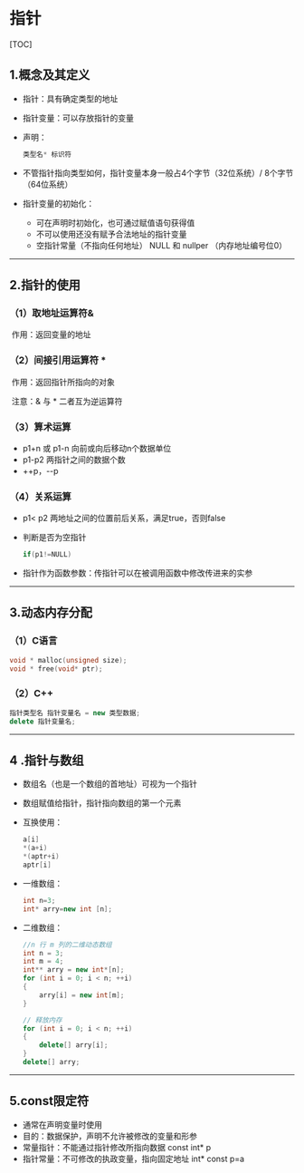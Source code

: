 # 指针

[TOC]

## 1.概念及其定义

* 指针：具有确定类型的地址

* 指针变量：可以存放指针的变量

* 声明：

  ```cpp
  类型名* 标识符
  ```

* 不管指针指向类型如何，指针变量本身一般占4个字节（32位系统）/ 8个字节（64位系统）

* 指针变量的初始化：

  * 可在声明时初始化，也可通过赋值语句获得值
  * 不可以使用还没有赋予合法地址的指针变量
  * 空指针常量（不指向任何地址） NULL 和 nullper （内存地址编号位0）



---

## 2.指针的使用

### （1）取地址运算符&

​		作用：返回变量的地址

### （2）间接引用运算符 *

​		作用：返回指针所指向的对象

​		注意：& 与 * 二者互为逆运算符

### （3）算术运算

* p1+n 或 p1-n     向前或向后移动n个数据单位
* p1-p2                  两指针之间的数据个数
* ++p，--p         

### （4）关系运算

* p1< p2           两地址之间的位置前后关系，满足true，否则false

* 判断是否为空指针

  ```cpp
  if(p1!=NULL) 
  ```

* 指针作为函数参数：传指针可以在被调用函数中修改传进来的实参



---

## 3.动态内存分配

### （1）C语言

```c
void * malloc(unsigned size);
void * free(void* ptr);
```

### （2）C++

```cpp
指针类型名 指针变量名 = new 类型数据;
delete 指针变量名;
```



---

## 4 .指针与数组

* 数组名（也是一个数组的首地址）可视为一个指针

* 数组赋值给指针，指针指向数组的第一个元素

* 互换使用：

  ```cpp
  a[i]
  *(a+i)
  *(aptr+i)
  aptr[i]
  ```

* 一维数组：

  ```cpp
  int n=3;
  int* arry=new int [n];
  ```

* 二维数组：

  ```cpp
  //n 行 m 列的二维动态数组
  int n = 3;
  int m = 4;
  int** arry = new int*[n];
  for (int i = 0; i < n; ++i)
  {
      arry[i] = new int[m];
  }
  
  // 释放内存
  for (int i = 0; i < n; ++i)
  {
      delete[] arry[i];
  }
  delete[] arry;
  ```




---

## 5.const限定符

* 通常在声明变量时使用
* 目的：数据保护，声明不允许被修改的变量和形参
* 常量指针：不能通过指针修改所指向数据 const int* p
* 指针常量：不可修改的执政变量，指向固定地址 int* const p=a

